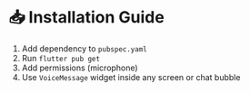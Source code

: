 
# 📥 Installation Guide

1. Add dependency to `pubspec.yaml`
2. Run `flutter pub get`
3. Add permissions (microphone)
4. Use `VoiceMessage` widget inside any screen or chat bubble
